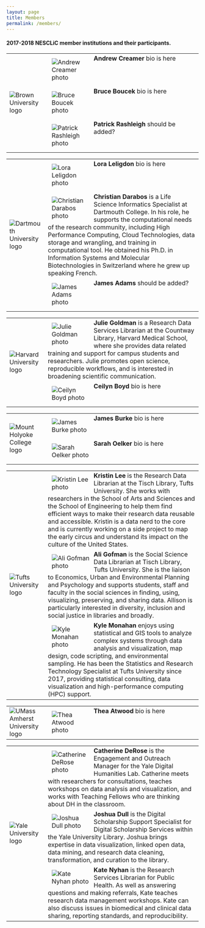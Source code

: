 ```yaml
---
layout: page
title: Members
permalink: /members/
---
```

#### 2017-2018 NESCLiC member institutions and their participants.


<table>
  <tr><td rowspan="3" width="20%"><img src="/home/images/Brown.png" alt="Brown University logo"></td>
    <td><div style="width:100px;float:left;margin:10px"><img src="/home/images/carpentries200x200.png" alt="Andrew Creamer photo"></div><div><b>Andrew Creamer</b> bio is here</div></td></tr>
  <tr><td><div style="width:100px;float:left;margin:10px"><img src="/home/images/carpentries200x200.png" alt="Bruce Boucek photo"></div><div><b>Bruce Boucek </b> bio is here</div></td></tr>
  <tr><td><div style="width:100px;float:left;margin:10px"><img src="/home/images/carpentries200x200.png" alt="Patrick Rashleigh photo"></div><div><b>Patrick Rashleigh</b> should be added?</div></td></tr></table>

<table>
  <tr><td rowspan="3" width="20%"><img src="/home/images/Dartmouth.png" alt="Dartmouth University logo"></td>
    <td><div style="width:100px;float:left;margin:10px"><img src="/home/images/carpentries200x200.png" alt="Lora Leligdon photo"></div><div><b>Lora Leligdon</b> bio is here</div></td></tr>
  <tr><td><div style="width:100px;float:left;margin:10px"><img src="/home/images/CD_Dartmouth.jpg" alt="Christian Darabos photo"></div><div><b>Christian Darabos </b> is a Life Science Informatics Specialist at Dartmouth College. In his role, he supports the computational needs of the research community, including High Performance Computing, Cloud Technologies, data storage and wrangling, and training in computational tool. He obtained his Ph.D. in Information Systems and Molecular Biotechnologies in Switzerland where he grew up speaking French.</div></td></tr>
  <tr><td><div style="width:100px;float:left;margin:10px"><img src="/home/images/carpentries200x200.png" alt="James Adams photo"></div><div><b>James Adams</b> should be added?</div></td></tr></table>
  
<table>
  <tr><td rowspan="3" width="20%"><img src="/home/images/HarvardLibrary.png" alt="Harvard University logo"></td>
    <td><div style="width:100px;float:left;margin:10px"><img src="/home/images/JG_Harvard" alt="Julie Goldman photo"></div><div><b>Julie Goldman</b> is a Research Data Services Librarian at the Countway Library, Harvard Medical School, where she provides data related training and support for campus students and researchers. Julie promotes open science, reproducible workflows, and is interested in broadening scientific communication.</div></td></tr>
  <tr><td><div style="width:100px;float:left;margin:10px"><img src="/home/images/carpentries200x200.png" alt="Ceilyn Boyd photo"></div><div><b>Ceilyn Boyd </b> bio is here</div></td></tr>
</table>

<table>
  <tr><td rowspan="3" width="20%"><img src="/home/images/mountholyokecollege.png" alt="Mount Holyoke College logo"></td>
    <td><div style="width:100px;float:left;margin:10px"><img src="/home/images/carpentries200x200.png" alt="James Burke photo"></div><div><b>James Burke</b> bio is here</div></td></tr>
  <tr><td><div style="width:100px;float:left;margin:10px"><img src="/home/images/carpentries200x200.png" alt="Sarah Oelker photo"></div><div><b>Sarah Oelker</b> bio is here</div></td></tr>
</table>

<table>
  <tr><td rowspan="3" width="20%"><img src="/home/images/tufts-logo-univ-blue.png" alt="Tufts University logo"></td>
    <td><div style="width:100px;float:left;margin:10px"><img src="/home/images/KL_Tufts.jpg" alt="Kristin Lee photo"></div><div><b>Kristin Lee</b> is the Research Data Librarian at the Tisch Library, Tufts University. She works with researchers in the School of Arts and Sciences and the School of Engineering to help them find efficient ways to make their research data reusable and accessible. Kristin is a data nerd to the core and is currently working on a side project to map the early circus and understand its impact on the culture of the United States.</div></td></tr>
  <tr><td><div style="width:100px;float:left;margin:10px"><img src="/home/images/AG_Tufts.png" alt="Ali Gofman photo"></div><div><b>Ali Gofman </b> is the Social Science Data Librarian at Tisch Library, Tufts University. She is the liaison to Economics, Urban and Environmental Planning and Psychology and supports students, staff and faculty in the social sciences in finding, using, visualizing, preserving, and sharing data. Allison is particularly interested in diversity, inclusion and social justice in libraries and broadly.</div></td></tr>
  <tr><td><div style="width:100px;float:left;margin:10px"><img src="/home/images/KM_Tufts.jpg" alt="Kyle Monahan photo"></div><div><b>Kyle Monahan</b> enjoys using statistical and GIS tools to analyze complex systems through data analysis and visualization, map design, code scripting, and environmental sampling. He has been the Statistics and Research Technology Specialist at Tufts University since 2017, providing statistical consulting, data visualization and high-performance computing (HPC) support.</div></td></tr></table>
  
<table>
  <tr><td rowspan="1" width="20%"><img src="/home/images/UMassAmherstLibraries.gif" alt="UMass Amherst University logo"></td>
    <td><div style="width:100px;float:left;margin:10px"><img src="/home/images/carpentries200x200.png" alt="Thea Atwood photo"></div><div><b>Thea Atwood</b> bio is here</div></td></tr>
</table>

<table>
  <tr><td rowspan="3" width="20%"><img src="/home/images/yale.png" alt="Yale University logo"></td>
    <td><div style="width:100px;float:left;margin:10px"><img src="/home/images/CD100x100.png" alt="Catherine DeRose photo"></div><div><b>Catherine DeRose</b> is the Engagement and Outreach Manager for the Yale Digital Humanities Lab. Catherine meets with researchers for consultations, teaches workshops on data analysis and visualization, and works with Teaching Fellows who are thinking about DH in the classroom.</div></td></tr>
  <tr><td><div style="width:100px;float:left;margin:10px"><img src="/home/images/JD100x100.png" alt="Joshua Dull photo"></div><div><b>Joshua Dull</b> is the Digital Scholarship Support Specialist for Digital Scholarship Services within the Yale University Library. Joshua brings expertise in data visualization, linked open data, data mining, and research data cleaning, transformation, and curation to the library.</div></td></tr>
  <tr><td><div style="width:100px;float:left;margin:10px"><img src="/home/images/KN100x100.png" alt="Kate Nyhan photo"></div><div><b>Kate Nyhan</b> is the Research Services Librarian for Public Health. As well as answering questions and making referrals, Kate teaches research data management workshops. Kate can also discuss issues in biomedical and clinical data sharing, reporting standards, and reproducibility.</div></td></tr></table>



